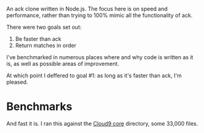 An ack clone written in Node.js. The focus here is on speed and performance, 
rather than trying to 100% mimic all the functionality of ack.

There were two goals set out:

1. Be faster than ack
2. Return matches in order

I've benchmarked in numerous places where
and why code is written as it is, as well as possible areas of improvement. 

At which point I deffered to goal #1: as
long as it's faster than ack, I'm pleased.

# Benchmarks

And fast it is. I ran this against the [Cloud9 core](http://www.github.com/ajaxorg/cloud9) directory, some 33,000 files.
